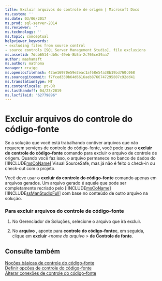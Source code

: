 ```yaml
---
title: Excluir arquivos do controle de origem | Microsoft Docs
ms.custom: ''
ms.date: 03/06/2017
ms.prod: sql-server-2014
ms.reviewer: ''
ms.technology: ''
ms.topic: conceptual
helpviewer_keywords:
- excluding files from source control
- source controls [SQL Server Management Studio], file exclusions
ms.assetid: 7dcb6514-db5c-49eb-8b5a-2c766ce39aa7
author: mashamsft
ms.author: mathoma
manager: craigg
ms.openlocfilehash: 42ae16970e59e2eac1af68e54a38b19bd760c068
ms.sourcegitcommit: f7fced330b64d6616aeb8766747295807c92dd41
ms.translationtype: MT
ms.contentlocale: pt-BR
ms.lasthandoff: 04/23/2019
ms.locfileid: "62779896"
---
```

# <a name="exclude-files-from-source-control"></a>Excluir arquivos do controle do código-fonte
  Se a solução que você está trabalhando contiver arquivos que não requerem serviços de controle do código-fonte, você pode usar o **excluir do controle do código-fonte** comando para excluir o arquivo de controle de origem. Quando você faz isso, o arquivo permanece no banco de dados do [!INCLUDE[msCoName](../includes/msconame-md.md)] Visual SourceSafe, mas já não é feito o check-in ou check-out com o projeto.  
  
 Você deve usar o **excluir do controle do código-fonte** comando apenas em arquivos gerados. Um arquivo gerado é aquele que pode ser completamente recriado pelo [!INCLUDE[msCoName](../includes/msconame-md.md)] [!INCLUDE[ssManStudioFull](../includes/ssmanstudiofull-md.md)] com base no conteúdo de outro arquivo na solução.  
  
### <a name="to-exclude-a-file-from-source-control"></a>Para excluir arquivos do controle de código-fonte  
  
1.  No Gerenciador de Soluções, selecione o arquivo que irá excluir.  
  
2.  No **arquivo** , aponte para **controle do código-fonte**e, em seguida, clique em **excluir**  *\<nome do arquivo >* **de Controle de fonte**.  
  
## <a name="see-also"></a>Consulte também  
 [Noções básicas de controle do código-fonte](../../2014/database-engine/source-control-basics.md)   
 [Definir opções de controle do código-fonte](../../2014/database-engine/set-source-control-options.md)   
 [Alterar conexões de controle do código-fonte](../../2014/database-engine/change-source-control-connections.md)  
  
  
